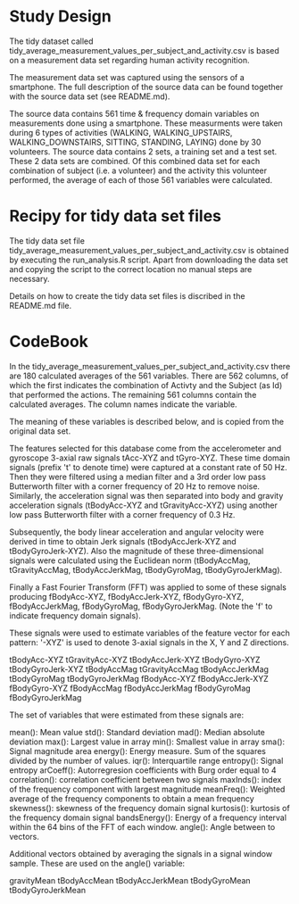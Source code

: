 Study Design
============
The tidy dataset called tidy_average_measurement_values_per_subject_and_activity.csv is based on a measurement data set regarding human activity recognition.

The measurement data set was captured using the sensors of a smartphone.
The full description of the source data can be found together with the source data set (see README.md).

The source data contains 561 time & frequency domain variables on measurements done using a smartphone.
These measurments were taken during 6 types of activities (WALKING, WALKING_UPSTAIRS, WALKING_DOWNSTAIRS, SITTING, STANDING, LAYING) done by 30 volunteers.
The source data contains 2 sets, a training set and a test set.
These 2 data sets are combined.
Of this combined data set for each combination of subject (i.e. a volunteer) and the activity this volunteer performed, the average of each of those 561 variables were calculated.


Recipy for tidy data set files
==============================
The tidy data set file tidy_average_measurement_values_per_subject_and_activity.csv is obtained by executing the run_analysis.R script.
Apart from downloading the data set and copying the script to the correct location no manual steps are necessary.

Details on how to create the tidy data set files is discribed in the README.md file.

CodeBook
========
In the tidy_average_measurement_values_per_subject_and_activity.csv there are 180 calculated averages of the 561 variables.
There are 562 columns, of which the first indicates the combination of Activty and the Subject (as Id) that performed the actions.
The remaining 561 columns contain the calculated averages.
The column names indicate the variable.

The meaning of these variables is described below, and is copied from the original data set.

The features selected for this database come from the accelerometer and gyroscope 3-axial raw signals tAcc-XYZ and tGyro-XYZ. These time domain signals (prefix 't' to denote time) were captured at a constant rate of 50 Hz. Then they were filtered using a median filter and a 3rd order low pass Butterworth filter with a corner frequency of 20 Hz to remove noise. Similarly, the acceleration signal was then separated into body and gravity acceleration signals (tBodyAcc-XYZ and tGravityAcc-XYZ) using another low pass Butterworth filter with a corner frequency of 0.3 Hz. 

Subsequently, the body linear acceleration and angular velocity were derived in time to obtain Jerk signals (tBodyAccJerk-XYZ and tBodyGyroJerk-XYZ). Also the magnitude of these three-dimensional signals were calculated using the Euclidean norm (tBodyAccMag, tGravityAccMag, tBodyAccJerkMag, tBodyGyroMag, tBodyGyroJerkMag). 

Finally a Fast Fourier Transform (FFT) was applied to some of these signals producing fBodyAcc-XYZ, fBodyAccJerk-XYZ, fBodyGyro-XYZ, fBodyAccJerkMag, fBodyGyroMag, fBodyGyroJerkMag. (Note the 'f' to indicate frequency domain signals). 

These signals were used to estimate variables of the feature vector for each pattern: 
'-XYZ' is used to denote 3-axial signals in the X, Y and Z directions.

tBodyAcc-XYZ
tGravityAcc-XYZ
tBodyAccJerk-XYZ
tBodyGyro-XYZ
tBodyGyroJerk-XYZ
tBodyAccMag
tGravityAccMag
tBodyAccJerkMag
tBodyGyroMag
tBodyGyroJerkMag
fBodyAcc-XYZ
fBodyAccJerk-XYZ
fBodyGyro-XYZ
fBodyAccMag
fBodyAccJerkMag
fBodyGyroMag
fBodyGyroJerkMag

The set of variables that were estimated from these signals are: 

mean(): Mean value
std(): Standard deviation
mad(): Median absolute deviation 
max(): Largest value in array
min(): Smallest value in array
sma(): Signal magnitude area
energy(): Energy measure. Sum of the squares divided by the number of values. 
iqr(): Interquartile range 
entropy(): Signal entropy
arCoeff(): Autorregresion coefficients with Burg order equal to 4
correlation(): correlation coefficient between two signals
maxInds(): index of the frequency component with largest magnitude
meanFreq(): Weighted average of the frequency components to obtain a mean frequency
skewness(): skewness of the frequency domain signal 
kurtosis(): kurtosis of the frequency domain signal
bandsEnergy(): Energy of a frequency interval within the 64 bins of the FFT of each window.
angle(): Angle between to vectors.

Additional vectors obtained by averaging the signals in a signal window sample. These are used on the angle() variable:

gravityMean
tBodyAccMean
tBodyAccJerkMean
tBodyGyroMean
tBodyGyroJerkMean
